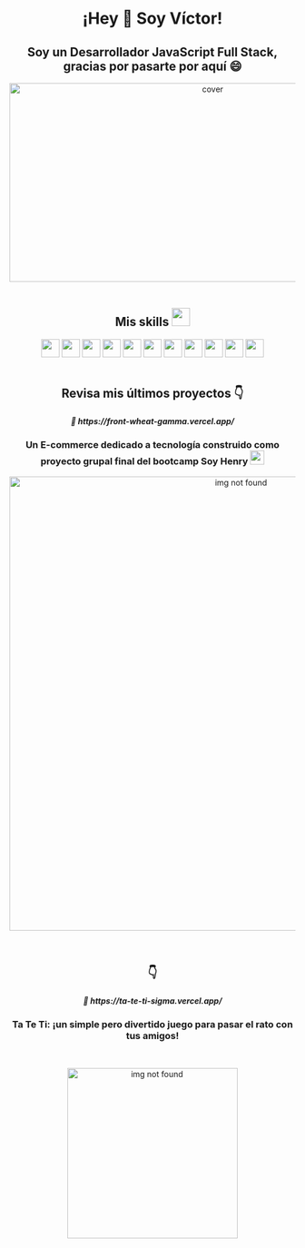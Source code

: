 
<h1 align="center">¡Hey 👋 Soy Víctor!</h1>


<h2 align="center">Soy un Desarrollador JavaScript Full Stack, gracias por pasarte por aquí 😄 </h2>

<div align="center">
<img width="700px" height = "350px" src="https://r7q6w9z6.rocketcdn.me/career/wp-content/uploads/2020/03/full-stack-development.gif" alt="cover" />
</div>


</br>
<div align="center"> 
<h2 > Mis skills <img src = "https://media2.giphy.com/media/QssGEmpkyEOhBCb7e1/giphy.gif?cid=ecf05e47a0n3gi1bfqntqmob8g9aid1oyj2wr3ds3mg700bl&rid=giphy.gif" width = 32px> </h2>
<img width ='32px' src ='https://raw.githubusercontent.com/rahulbanerjee26/githubAboutMeGenerator/main/icons/javascript.svg'> 
<img width ='32px' src ='https://raw.githubusercontent.com/rahulbanerjee26/githubAboutMeGenerator/main/icons/reactjs.svg'> 
<img width ='32px' src ='https://raw.githubusercontent.com/rahulbanerjee26/githubAboutMeGenerator/main/icons/redux.svg'>
<img width ='32px' src ='https://raw.githubusercontent.com/rahulbanerjee26/githubAboutMeGenerator/main/icons/css.svg'> 
<img width ='32px' src ='https://raw.githubusercontent.com/rahulbanerjee26/githubAboutMeGenerator/main/icons/express.svg'> 
<img width ='32px' src ='https://raw.githubusercontent.com/rahulbanerjee26/githubAboutMeGenerator/main/icons/firebase.svg'> 
<img width ='32px' src ='https://raw.githubusercontent.com/rahulbanerjee26/githubAboutMeGenerator/main/icons/git.svg'> 
<img width ='32px' src ='https://raw.githubusercontent.com/rahulbanerjee26/githubAboutMeGenerator/main/icons/github.svg'> 
<img width ='32px' src ='https://raw.githubusercontent.com/rahulbanerjee26/githubAboutMeGenerator/main/icons/html.svg'> 
<img width ='32px' src ='https://raw.githubusercontent.com/rahulbanerjee26/githubAboutMeGenerator/main/icons/postman.svg'>  
<img width ='32px' src ='https://raw.githubusercontent.com/rahulbanerjee26/githubAboutMeGenerator/main/icons/postgresql.svg'> 
</div>
</br>

<h2 align="center"> Revisa mis últimos proyectos 👇 </h2>
<h5 align="center">📲 https://front-wheat-gamma.vercel.app/ </h5>


<h3 align="center">Un E-commerce dedicado a tecnología construido como proyecto grupal final del bootcamp Soy Henry <a href='https://www.soyhenry.com/' target="_blank" rel="noreferrer" text='go to soyHenry'><img width="25" height="25" src='https://user-images.githubusercontent.com/86882630/174009890-4daeb2e8-054f-49b5-909f-67789a6b6e03.jpeg'/></a></h3>

 
<p align="center"><img width="800" alt="img not found" src="https://res.cloudinary.com/dzr5xulsx/image/upload/v1666809077/techno_nfmbj2.jpg"></p>
</br>
<h2 align="center">  👇 </h2>
<h5 align="center">📲 https://ta-te-ti-sigma.vercel.app/ </h5>


<h3 align="center">Ta Te Ti: ¡un simple pero divertido juego para pasar el rato con tus amigos!</h3>
</br>

<p align="center"><img width="300" alt="img not found" src="https://user-images.githubusercontent.com/94583526/213360077-29e3920f-0c02-4877-816d-df393111195a.jpg"></p>

